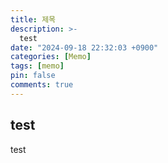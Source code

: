 ```yaml
---
title: 제목
description: >-
  test
date: "2024-09-18 22:32:03 +0900"
categories: [Memo]
tags: [memo]
pin: false
comments: true
---
```


## test
test